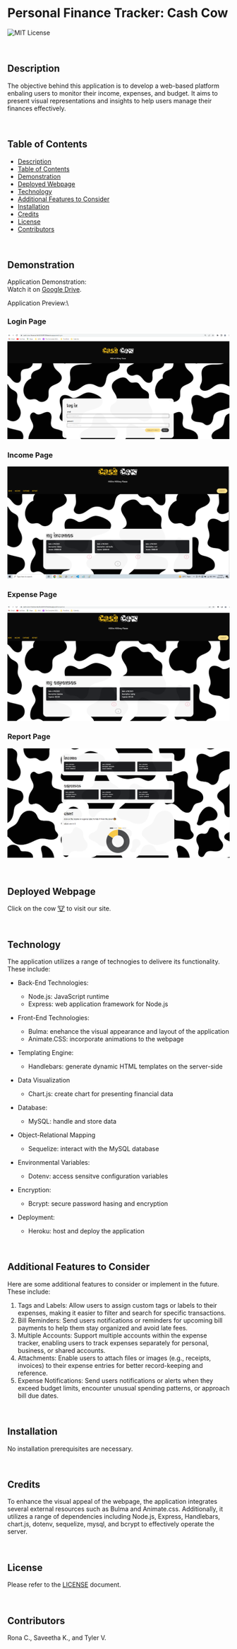 # Personal Finance Tracker: Cash Cow

![MIT License](https://img.shields.io/badge/license-MIT%20License-yellow.svg)

<br>

## Description

The objective behind this application is to develop a web-based platform enbaling users to monitor their income, expenses, and budget. It aims to present visual representations and insights to help users manage their finances effectively.

<br>

## Table of Contents

- [Description](#description)
- [Table of Contents](#table-of-contents)
- [Demonstration](#demonstration)
- [Deployed Webpage](#deployed-webpage)
- [Technology](#technology)
- [Additional Features to Consider](#additional-features-to-consider)
- [Installation](#installation)
- [Credits](#credits)
- [License](#license)
- [Contributors](#contributors)

<br>

## Demonstration

Application Demonstration:\
Watch it on [Google Drive](https://drive.google.com/file/d/1hGhDxQ8W1MZIz4pS4DPlYim5_tXz3xx9/view).

Application Preview:\

### Login Page

![Demonstration of a user going through an interactive finance tracker, logging in and starting over](./public/assets/images/SS2_LoginPage.png)

### Income Page

![Demonstration of a user going through an interactive finance tracker, adding and deleting an income and starting over](./public/assets/images/SS7_IncomePage-IncomeList.png)

### Expense Page

![Demonstration of a user going through an interactive finance tracker, adding and deleting an expense and starting over](./public/assets/images/SS10_ExpensePage-ExpenseList.png)

### Report Page

![Demonstration of a user going through an interactive finance tracker, searching for monthly report, then logout and over](./public/assets/images/SS12_ReportResultPage.png)

<br>

## Deployed Webpage

Click on the cow [🐮](https://cash-cow-finance-8e34336f910f.herokuapp.com/) to visit our site.

<br>

## Technology

The application utilizes a range of technogies to delivere its functionality. These include:

- Back-End Technologies:

  - Node.js: JavaScript runtime
  - Express: web application framework for Node.js

- Front-End Technologies:

  - Bulma: enehance the visual appearance and layout of the application
  - Animate.CSS: incorporate animations to the webpage

- Templating Engine:

  - Handlebars: generate dynamic HTML templates on the server-side

- Data Visualization

  - Chart.js: create chart for presenting financial data

- Database:

  - MySQL: handle and store data

- Object-Relational Mapping

  - Sequelize: interact with the MySQL database

- Environmental Variables:

  - Dotenv: access sensitve configuration variables

- Encryption:

  - Bcrypt: secure password hasing and encryption

- Deployment:
  - Heroku: host and deploy the application

<br>

## Additional Features to Consider

Here are some additional features to consider or implement in the future. These include:

1. Tags and Labels: Allow users to assign custom tags or labels to their expenses, making it easier to filter and search for specific transactions.
2. Bill Reminders: Send users notifications or reminders for upcoming bill payments to help them stay organized and avoid late fees.
3. Multiple Accounts: Support multiple accounts within the expense tracker, enabling users to track expenses separately for personal, business, or shared accounts.
4. Attachments: Enable users to attach files or images (e.g., receipts, invoices) to their expense entries for better record-keeping and reference.
5. Expense Notifications: Send users notifications or alerts when they exceed budget limits, encounter unusual spending patterns, or approach bill due dates.

<br>

## Installation

No installation prerequisites are necessary.

<br>

## Credits

To enhance the visual appeal of the webpage, the application integrates several external resources such as Bulma and Animate.css. Additionally, it utilizes a range of dependencies including Node.js, Express, Handlebars, chart.js, dotenv, sequelize, mysql, and bcrypt to effectively operate the server.

<br>

## License

Please refer to the [LICENSE](https://github.com/ronachen99/personal-finance-tracker/blob/main/LICENSE) document.

<br>

## Contributors

Rona C., Saveetha K., and Tyler V.
